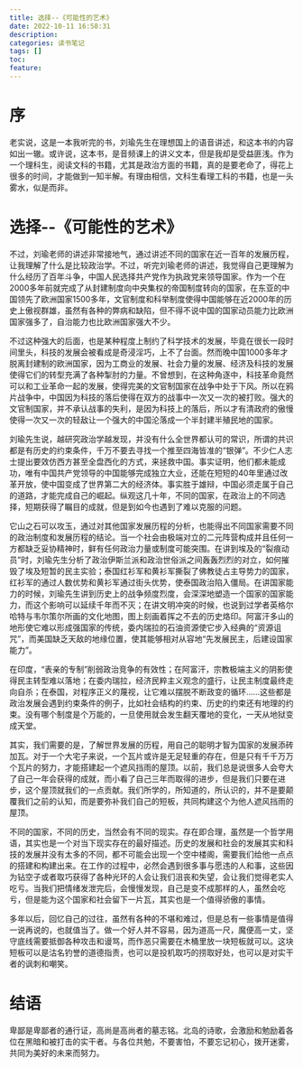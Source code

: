 ```yaml
---
title: 选择--《可能性的艺术》
date: 2022-10-11 16:58:31
description: 
categories: 读书笔记
tags: [] 
toc: 
feature: 
---
```


# 序
老实说，这是一本我听完的书，刘瑜先生在理想国上的语音讲述，和这本书的内容如出一辙。或许说，这本书，是音频课上的讲义文本，但是我却是受益匪浅。作为一个理科生，阅读文科的书籍，尤其是政治方面的书籍，真的是要老命了，得花上很多的时间，才能做到一知半解。有理由相信，文科生看理工科的书籍，也是一头雾水，似是而非。

<!-- more -->

# 选择--《可能性的艺术》

不过，刘瑜老师的讲述非常接地气，通过讲述不同的国家在近一百年的发展历程，让我理解了什么是比较政治学。不过，听完刘瑜老师的讲述，我觉得自己更理解为什么经历了百年斗争，中国人民选择共产党作为执政党来领导国家。作为一个在2000多年前就完成了从封建制度向中央集权的帝国制度转向的国家，在东亚的中国领先了欧洲国家1500多年，文官制度和科举制度使得中国能够在近2000年的历史上傲视群雄，虽然有各种的弊病和缺陷，但不得不说中国的国家动员能力比欧洲国家强多了，自治能力也比欧洲国家强大不少。

不过这种强大的后面，也是某种程度上制约了科学技术的发展，毕竟在很长一段时间里头，科技的发展会被看成是奇浸淫巧，上不了台面。然而晚中国1000多年才脱离封建制的欧洲国家，因为工商业的发展、社会力量的发展、经济及科技的发展使得它们的转型充满了各种掣肘的力量。不曾想到，在这种角逐中，科技革命竟然可以和工业革命一起的发展，使得完美的文官制国家在战争中处于下风。所以在鸦片战争中，中国因为科技的落后使得在双方的战事中一次又一次的被打败。强大的文官制国家，并不承认战事的失利，是因为科技上的落后，所以才有清政府的傲慢使得一次又一次的轻敌让一个强大的中国沦落成一个半封建半殖民地的国家。

刘瑜先生说，越研究政治学越发现，并没有什么全世界都认可的常识，所谓的共识都是有历史的约束条件，千万不要去寻找一个推至四海皆准的“银弹”。不少仁人志士提出要效仿西方甚至全盘西化的方式，来拯救中国。事实证明，他们都未能成功，唯有中国共产党领导的中国能够完成独立大业，还能在短短的40年里通过改革开放，使中国变成了世界第二大的经济体。事实胜于雄辩，中国必须走属于自己的道路，才能完成自己的崛起。纵观这几十年，不同的国家，在政治上的不同选择，短期获得了瞩目的成就，但是到如今也遇到了难以克服的问题。

它山之石可以攻玉，通过对其他国家发展历程的分析，也能得出不同国家需要不同的政治制度和发展历程的结论。当一个社会由极端对立的二元阵营构成并且任何一方都缺乏妥协精神时，鲜有任何政治力量或制度可能突围。在讲到埃及的“裂痕动员”时，刘瑜先生分析了政治伊斯兰派和政治世俗派之间轰轰烈烈的对立，如何摧毁了埃及短暂的民主实验；泰国红衫军和黄衫军撕裂了佛教徒占主导势力的国家，红衫军的通过人数优势和黄衫军通过街头优势，使泰国政治陷入僵局。在讲国家能力的时候，刘瑜先生讲到历史上的战争频度烈度，会深深地塑造一个国家的国家能力，而这个影响可以延续千年而不灭；在讲文明冲突的时候，也说到过学者英格尔哈特与韦尔策尔所画的文化地图，图上刻画着挥之不去的历史烙印。阿富汗多山的地形使它难以形成强国家的传统，委内瑞拉的石油资源使它步入经典的“资源诅咒”，而美国缺乏天敌的地缘位置，使其能够相对从容地“先发展民主，后建设国家能力”。

在印度，“表亲的专制”削弱政治竞争的有效性；在阿富汗，宗教极端主义的阴影使得民主转型难以落地；在委内瑞拉，经济民粹主义观念的盛行，让民主制度最终走向自杀；在泰国，对程序正义的蔑视，让它难以摆脱不断政变的循环……这些都是政治发展会遇到约束条件的例子，比如社会结构的约束、历史的约束还有地理的约束。没有哪个制度是个万能的，一旦使用就会发生翻天覆地的变化，一天从地狱变成天堂。

其实，我们需要的是，了解世界发展的历程，用自己的聪明才智为国家的发展添砖加瓦。对于一个大宅子来说，一个瓦片或许是无足轻重的存在，但是只有千千万万个瓦片的努力，才能搭建起一个遮风挡雨的屋顶。以前，我们总是说很多人会夸大了自己一年会获得的成就，而小看了自己三年而取得的进步，但是我们只要在进步，这个屋顶就我们的一点贡献。我们所学的，所知道的，所认识的，并不是要颠覆我们之前的认知，而是要弥补我们自己的短板，共同构建这个为他人遮风挡雨的屋顶。

不同的国家，不同的历史，当然会有不同的现实。存在即合理，虽然是一个哲学用语，其实也是一个对当下现实存在的最好描述。历史的发展和社会的发展其实和科技的发展并没有太多的不同，都不可能会出现一个空中楼阁，需要我们给他一点点的搭建和构建出来。在工作的过程中，必然会遇到很多事与愿违的人和事，这些因为钻空子或者取巧获得了各种光环的人会让我们沮丧和失望，会让我们觉得老实人吃亏。当我们把情绪发泄完后，会慢慢发现，自己是变不成那样的人，虽然会吃亏，但是能为这个国家和社会留下一片瓦，其实也是一个值得骄傲的事情。

多年以后，回忆自己的过往，虽然有各种的不堪和难过，但是总有一些事情是值得一说再说的，也就值当了。做一个好人并不容易，因为道高一尺，魔便高一丈，坚守底线需要抵御各种攻击和谩骂，而作恶只需要在木桶里放一块短板就可以。这块短板可以是沽名钓誉的道德指责，也可以是投机取巧的捞取好处，也可以是对实干者的讽刺和嘲笑。

#  结语

卑鄙是卑鄙者的通行证，高尚是高尚者的墓志铭。北岛的诗歌，会激励和勉励着各位在黑暗和被打击的实干者。与各位共勉，不要害怕，不要忘记初心，拨开迷雾，共同为美好的未来而努力。
